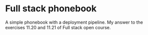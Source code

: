 # Full stack phonebook

A simple phonebook with a deployment pipeline. My answer to the exercises 11.20 and 11.21 of Full stack open course.
